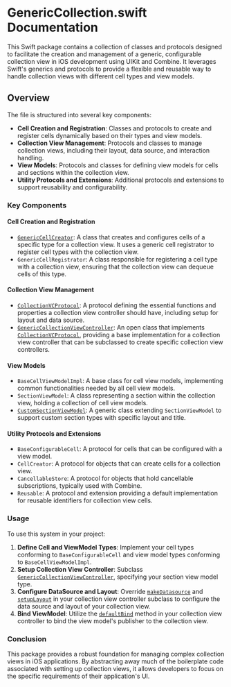 # GenericCollection.swift Documentation

This Swift package contains a collection of classes and protocols designed to facilitate the creation and management of a generic, configurable collection view in iOS development using UIKit and Combine. It leverages Swift's generics and protocols to provide a flexible and reusable way to handle collection views with different cell types and view models.

## Overview

The file is structured into several key components:

- **Cell Creation and Registration**: Classes and protocols to create and register cells dynamically based on their types and view models.
- **Collection View Management**: Protocols and classes to manage collection views, including their layout, data source, and interaction handling.
- **View Models**: Protocols and classes for defining view models for cells and sections within the collection view.
- **Utility Protocols and Extensions**: Additional protocols and extensions to support reusability and configurability.

### Key Components

#### Cell Creation and Registration

- [`GenericCellCreator`](command:_github.copilot.openSymbolFromReferences?%5B%7B%22%24mid%22%3A1%2C%22path%22%3A%22%2FUsers%2Fyaroslav%2FGenericCollection%2FSources%2FGenericCollection%2FBase%2FGenerics%2FGenericCellCreator.swift%22%2C%22scheme%22%3A%22file%22%7D%2C%7B%22line%22%3A2%2C%22character%22%3A13%7D%5D "Sources/GenericCollection/Base/Generics/GenericCellCreator.swift"): A class that creates and configures cells of a specific type for a collection view. It uses a generic cell registrator to register cell types with the collection view.
- `GenericCellRegistrator`: A class responsible for registering a cell type with a collection view, ensuring that the collection view can dequeue cells of this type.

#### Collection View Management

- [`CollectionVCProtocol`](command:_github.copilot.openSymbolFromReferences?%5B%7B%22%24mid%22%3A1%2C%22path%22%3A%22%2FUsers%2Fyaroslav%2FGenericCollection%2FSources%2FGenericCollection%2FBase%2FGenerics%2FGenericCollectionView.swift%22%2C%22scheme%22%3A%22file%22%7D%2C%7B%22line%22%3A5%2C%22character%22%3A16%7D%5D "Sources/GenericCollection/Base/Generics/GenericCollectionView.swift"): A protocol defining the essential functions and properties a collection view controller should have, including setup for layout and data source.
- [`GenericCollectionViewController`](command:_github.copilot.openSymbolFromReferences?%5B%7B%22%24mid%22%3A1%2C%22path%22%3A%22%2FUsers%2Fyaroslav%2FGenericCollection%2FSources%2FGenericCollection%2FBase%2FGenerics%2FGenericCollectionView.swift%22%2C%22scheme%22%3A%22file%22%7D%2C%7B%22line%22%3A28%2C%22character%22%3A11%7D%5D "Sources/GenericCollection/Base/Generics/GenericCollectionView.swift"): An open class that implements [`CollectionVCProtocol`](command:_github.copilot.openSymbolFromReferences?%5B%7B%22%24mid%22%3A1%2C%22path%22%3A%22%2FUsers%2Fyaroslav%2FGenericCollection%2FSources%2FGenericCollection%2FBase%2FGenerics%2FGenericCollectionView.swift%22%2C%22scheme%22%3A%22file%22%7D%2C%7B%22line%22%3A5%2C%22character%22%3A16%7D%5D "Sources/GenericCollection/Base/Generics/GenericCollectionView.swift"), providing a base implementation for a collection view controller that can be subclassed to create specific collection view controllers.

#### View Models

- `BaseCellViewModelImpl`: A base class for cell view models, implementing common functionalities needed by all cell view models.
- `SectionViewModel`: A class representing a section within the collection view, holding a collection of cell view models.
- [`CustomSectionViewModel`](command:_github.copilot.openSymbolFromReferences?%5B%7B%22%24mid%22%3A1%2C%22path%22%3A%22%2FUsers%2Fyaroslav%2FGenericCollection%2FSources%2FGenericCollection%2FBase%2FViewModels%2FSectionViewModel.swift%22%2C%22scheme%22%3A%22file%22%7D%2C%7B%22line%22%3A9%2C%22character%22%3A11%7D%5D "Sources/GenericCollection/Base/ViewModels/SectionViewModel.swift"): A generic class extending `SectionViewModel` to support custom section types with specific layout and title.

#### Utility Protocols and Extensions

- `BaseConfigurableCell`: A protocol for cells that can be configured with a view model.
- `CellCreator`: A protocol for objects that can create cells for a collection view.
- `CancellableStore`: A protocol for objects that hold cancellable subscriptions, typically used with Combine.
- `Reusable`: A protocol and extension providing a default implementation for reusable identifiers for collection view cells.

### Usage

To use this system in your project:

1. **Define Cell and ViewModel Types**: Implement your cell types conforming to `BaseConfigurableCell` and view model types conforming to `BaseCellViewModelImpl`.
2. **Setup Collection View Controller**: Subclass [`GenericCollectionViewController`](command:_github.copilot.openSymbolFromReferences?%5B%7B%22%24mid%22%3A1%2C%22path%22%3A%22%2FUsers%2Fyaroslav%2FGenericCollection%2FSources%2FGenericCollection%2FBase%2FGenerics%2FGenericCollectionView.swift%22%2C%22scheme%22%3A%22file%22%7D%2C%7B%22line%22%3A28%2C%22character%22%3A11%7D%5D "Sources/GenericCollection/Base/Generics/GenericCollectionView.swift"), specifying your section view model type.
3. **Configure DataSource and Layout**: Override [`makeDatasource`](command:_github.copilot.openSymbolFromReferences?%5B%7B%22%24mid%22%3A1%2C%22path%22%3A%22%2FUsers%2Fyaroslav%2FGenericCollection%2FSources%2FGenericCollection%2FBase%2FGenerics%2FGenericCollectionView.swift%22%2C%22scheme%22%3A%22file%22%7D%2C%7B%22line%22%3A13%2C%22character%22%3A9%7D%5D "Sources/GenericCollection/Base/Generics/GenericCollectionView.swift") and [`setupLayout`](command:_github.copilot.openSymbolFromReferences?%5B%7B%22%24mid%22%3A1%2C%22path%22%3A%22%2FUsers%2Fyaroslav%2FGenericCollection%2FSources%2FGenericCollection%2FBase%2FGenerics%2FGenericCollectionView.swift%22%2C%22scheme%22%3A%22file%22%7D%2C%7B%22line%22%3A14%2C%22character%22%3A9%7D%5D "Sources/GenericCollection/Base/Generics/GenericCollectionView.swift") in your collection view controller subclass to configure the data source and layout of your collection view.
4. **Bind ViewModel**: Utilize the [`defaultBind`](command:_github.copilot.openSymbolFromReferences?%5B%7B%22%24mid%22%3A1%2C%22path%22%3A%22%2FUsers%2Fyaroslav%2FGenericCollection%2FSources%2FGenericCollection%2FBase%2FGenerics%2FGenericCollectionView.swift%22%2C%22scheme%22%3A%22file%22%7D%2C%7B%22line%22%3A17%2C%22character%22%3A9%7D%5D "Sources/GenericCollection/Base/Generics/GenericCollectionView.swift") method in your collection view controller to bind the view model's publisher to the collection view.

### Conclusion

This package provides a robust foundation for managing complex collection views in iOS applications. By abstracting away much of the boilerplate code associated with setting up collection views, it allows developers to focus on the specific requirements of their application's UI.
